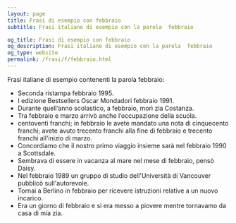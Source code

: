 ```yaml
---
layout: page
title: Frasi di esempio con febbraio 
subtitle: Frasi italiane di esempio con la parola  febbraio

og_title: Frasi di esempio con febbraio 
og_description: Frasi italiane di esempio con la parola  febbraio
og_type: website
permalink: /frasi/f/febbraio.html
---
```


Frasi italiane di esempio contenenti la parola febbraio:


- Seconda ristampa febbraio 1995.
- I edizione Bestsellers Oscar Mondadori febbraio 1991.
- Durante quell’anno scolastico, a febbraio, morì zia Costanza.
- Tra febbraio e marzo arrivò anche l’occupazione della scuola.
- centoventi franchi; in febbraio le avete mandato una nota di cinquecento franchi; avete avuto trecento franchi alla fine di febbraio e trecento franchi all'inizio di marzo.
- Concordiamo che il nostro primo viaggio insieme sarà nel febbraio 1990 a Scottsdale.
- Sembrava di essere in vacanza al mare nel mese di febbraio, pensò Daisy.
- Nel febbraio 1989 un gruppo di studio dell'Università di Vancouver pubblicò sull'autorevole.
- Tornai a Berlino in febbraio per ricevere istruzioni relative a un nuovo incarico.
- Era un giorno di febbraio e si era messo a piovere mentre tornavamo da casa di mia zia.
